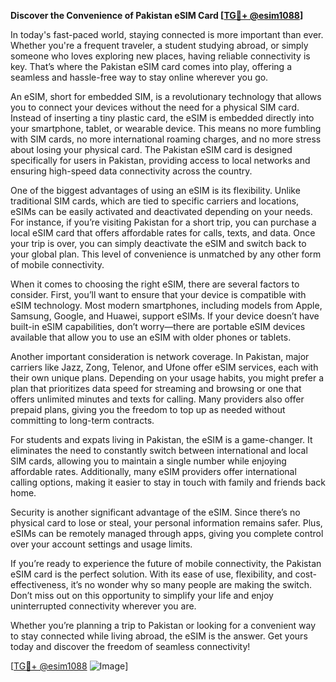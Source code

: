 **Discover the Convenience of Pakistan eSIM Card [[TG💪+ @esim1088](https://t.me/s/esim1088)]**

In today's fast-paced world, staying connected is more important than ever. Whether you're a frequent traveler, a student studying abroad, or simply someone who loves exploring new places, having reliable connectivity is key. That’s where the Pakistan eSIM card comes into play, offering a seamless and hassle-free way to stay online wherever you go.

An eSIM, short for embedded SIM, is a revolutionary technology that allows you to connect your devices without the need for a physical SIM card. Instead of inserting a tiny plastic card, the eSIM is embedded directly into your smartphone, tablet, or wearable device. This means no more fumbling with SIM cards, no more international roaming charges, and no more stress about losing your physical card. The Pakistan eSIM card is designed specifically for users in Pakistan, providing access to local networks and ensuring high-speed data connectivity across the country.

One of the biggest advantages of using an eSIM is its flexibility. Unlike traditional SIM cards, which are tied to specific carriers and locations, eSIMs can be easily activated and deactivated depending on your needs. For instance, if you’re visiting Pakistan for a short trip, you can purchase a local eSIM card that offers affordable rates for calls, texts, and data. Once your trip is over, you can simply deactivate the eSIM and switch back to your global plan. This level of convenience is unmatched by any other form of mobile connectivity.

When it comes to choosing the right eSIM, there are several factors to consider. First, you’ll want to ensure that your device is compatible with eSIM technology. Most modern smartphones, including models from Apple, Samsung, Google, and Huawei, support eSIMs. If your device doesn’t have built-in eSIM capabilities, don’t worry—there are portable eSIM devices available that allow you to use an eSIM with older phones or tablets.

Another important consideration is network coverage. In Pakistan, major carriers like Jazz, Zong, Telenor, and Ufone offer eSIM services, each with their own unique plans. Depending on your usage habits, you might prefer a plan that prioritizes data speed for streaming and browsing or one that offers unlimited minutes and texts for calling. Many providers also offer prepaid plans, giving you the freedom to top up as needed without committing to long-term contracts.

For students and expats living in Pakistan, the eSIM is a game-changer. It eliminates the need to constantly switch between international and local SIM cards, allowing you to maintain a single number while enjoying affordable rates. Additionally, many eSIM providers offer international calling options, making it easier to stay in touch with family and friends back home.

Security is another significant advantage of the eSIM. Since there’s no physical card to lose or steal, your personal information remains safer. Plus, eSIMs can be remotely managed through apps, giving you complete control over your account settings and usage limits.

If you’re ready to experience the future of mobile connectivity, the Pakistan eSIM card is the perfect solution. With its ease of use, flexibility, and cost-effectiveness, it’s no wonder why so many people are making the switch. Don’t miss out on this opportunity to simplify your life and enjoy uninterrupted connectivity wherever you are.

Whether you’re planning a trip to Pakistan or looking for a convenient way to stay connected while living abroad, the eSIM is the answer. Get yours today and discover the freedom of seamless connectivity! 

[[TG💪+ @esim1088](https://t.me/s/esim1088) ![Image](https://i.postimg.cc/Y0z9fWf4/image.png)]